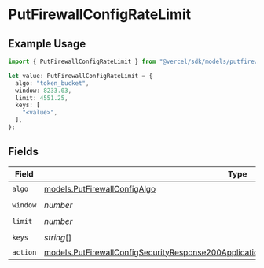 # PutFirewallConfigRateLimit

## Example Usage

```typescript
import { PutFirewallConfigRateLimit } from "@vercel/sdk/models/putfirewallconfigop.js";

let value: PutFirewallConfigRateLimit = {
  algo: "token_bucket",
  window: 8233.03,
  limit: 4551.25,
  keys: [
    "<value>",
  ],
};
```

## Fields

| Field                                                                                                                                                                                                | Type                                                                                                                                                                                                 | Required                                                                                                                                                                                             | Description                                                                                                                                                                                          |
| ---------------------------------------------------------------------------------------------------------------------------------------------------------------------------------------------------- | ---------------------------------------------------------------------------------------------------------------------------------------------------------------------------------------------------- | ---------------------------------------------------------------------------------------------------------------------------------------------------------------------------------------------------- | ---------------------------------------------------------------------------------------------------------------------------------------------------------------------------------------------------- |
| `algo`                                                                                                                                                                                               | [models.PutFirewallConfigAlgo](../models/putfirewallconfigalgo.md)                                                                                                                                   | :heavy_check_mark:                                                                                                                                                                                   | N/A                                                                                                                                                                                                  |
| `window`                                                                                                                                                                                             | *number*                                                                                                                                                                                             | :heavy_check_mark:                                                                                                                                                                                   | N/A                                                                                                                                                                                                  |
| `limit`                                                                                                                                                                                              | *number*                                                                                                                                                                                             | :heavy_check_mark:                                                                                                                                                                                   | N/A                                                                                                                                                                                                  |
| `keys`                                                                                                                                                                                               | *string*[]                                                                                                                                                                                           | :heavy_check_mark:                                                                                                                                                                                   | N/A                                                                                                                                                                                                  |
| `action`                                                                                                                                                                                             | [models.PutFirewallConfigSecurityResponse200ApplicationJSONResponseBodyActiveRulesActionAction](../models/putfirewallconfigsecurityresponse200applicationjsonresponsebodyactiverulesactionaction.md) | :heavy_minus_sign:                                                                                                                                                                                   | N/A                                                                                                                                                                                                  |